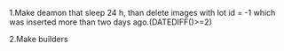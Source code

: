 1.Make deamon that sleep 24 h, than delete images with lot id = -1 which was inserted
more than two days ago.(DATEDIFF()>=2)

2.Make builders